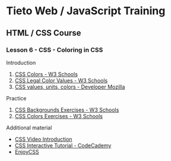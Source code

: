 # Tieto Web / JavaScript Training

## HTML / CSS Course
### Lesson 6 - CSS - Coloring in CSS

Introduction
1. [CSS Colors - W3 Schools](https://www.w3schools.com/css/css3_colors.asp)
2. [CSS Legal Color Values - W3 Schools](https://www.w3schools.com/cssref/css_colors_legal.asp)
3. [CSS values, units, colors - Developer Mozilla](https://developer.mozilla.org/en-US/docs/Learn/CSS/Introduction_to_CSS/Values_and_units)

Practice
1. [CSS Backgrounds Exercises - W3 Schools](https://www.w3schools.com/css/exercise.asp?filename=exercise_css3_backgrounds1)
2. [CSS Colors Exercises - W3 Schools](https://www.w3schools.com/css/exercise.asp?filename=exercise_css3_colors1)

Additional material
- [CSS Video Introduction](https://scrimba.com/g/gintrotocss)
- [CSS Interactive Tutorial - CodeCademy](https://www.codecademy.com/learn/learn-css)
- [EnjoyCSS](http://enjoycss.com/)